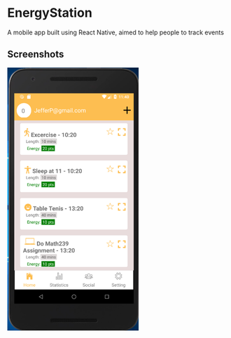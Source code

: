 # EnergyStation
A mobile app built using React Native, aimed to help people to track events

<h2>Screenshots</h2>
<img src="https://github.com/JingfeiPeng/JeffPeng/blob/master/src/assets/images/ESHome.png" width="300" height="600"/>
